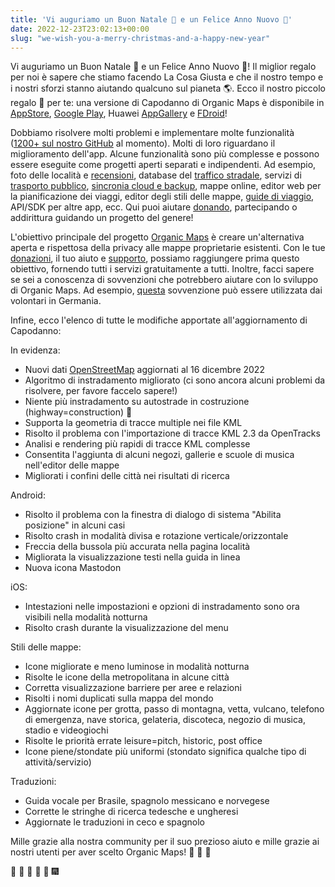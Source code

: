 ```yaml
---
title: 'Vi auguriamo un Buon Natale 🎅 e un Felice Anno Nuovo 🎄'
date: 2022-12-23T23:02:13+00:00
slug: "we-wish-you-a-merry-christmas-and-a-happy-new-year"
---
```


Vi auguriamo un Buon Natale 🎅 e un Felice Anno Nuovo 🎄! Il miglior regalo per noi è sapere che stiamo facendo La Cosa Giusta e che il nostro tempo e i nostri sforzi stanno aiutando qualcuno sul pianeta 🌎. Ecco il nostro piccolo regalo 🎁 per te: una versione di Capodanno di Organic Maps è disponibile in [AppStore](https://apps.apple.com/app/organic-maps/id1567437057), [Google Play](https://play.google.com/store/apps/details?id=app.organicmaps), Huawei [AppGallery](https://appgallery.huawei.com/#/app/C104325611?local=en) e [FDroid]( https://f-droid.org/en/packages/app.organicmaps/)!

Dobbiamo risolvere molti problemi e implementare molte funzionalità ([1200+ sul nostro GitHub](https://github.com/organicmaps/organicmaps/issues) al momento). Molti di loro riguardano il miglioramento dell'app. Alcune funzionalità sono più complesse e possono essere eseguite come progetti aperti separati e indipendenti. Ad esempio, foto delle località e [recensioni](https://github.com/organicmaps/organicmaps/issues/2758), database del [traffico stradale](https://github.com/organicmaps/organicmaps/issues/1160), servizi di [trasporto pubblico](https://github.com/organicmaps/organicmaps/issues/837), [sincronia cloud e backup](https://github.com/organicmaps/organicmaps/issues/2082), mappe online, editor web per la pianificazione dei viaggi, editor degli stili delle mappe, [guide di viaggio](https://github.com/organicmaps/organicmaps/issues/3648), API/SDK per altre app, ecc. Qui puoi aiutare [donando]( https://organicmaps.app/donate/), partecipando o addirittura guidando un progetto del genere!

L'obiettivo principale del progetto [Organic Maps](https://organicmaps.app/) è creare un'alternativa aperta e rispettosa della privacy alle mappe proprietarie esistenti. Con le tue [donazioni](https://organicmaps.app/donate/), il tuo aiuto e [supporto](https://organicmaps.app/support-us/), possiamo raggiungere prima questo obiettivo, fornendo tutti i servizi gratuitamente a tutti. Inoltre, facci sapere se sei a conoscenza di sovvenzioni che potrebbero aiutare con lo sviluppo di Organic Maps. Ad esempio, [questa](https://prototypefund.de/) sovvenzione può essere utilizzata dai volontari in Germania.

Infine, ecco l'elenco di tutte le modifiche apportate all'aggiornamento di Capodanno:

In evidenza:
* Nuovi dati [OpenStreetMap](https://openstreetmap.org/) aggiornati al 16 dicembre 2022
* Algoritmo di instradamento migliorato (ci sono ancora alcuni problemi da risolvere, per favore faccelo sapere!)
* Niente più instradamento su autostrade in costruzione (highway=construction) 🙂
* Supporta la geometria di tracce multiple nei file KML
* Risolto il problema con l'importazione di tracce KML 2.3 da OpenTracks
* Analisi e rendering più rapidi di tracce KML complesse
* Consentita l'aggiunta di alcuni negozi, gallerie e scuole di musica nell'editor delle mappe
* Migliorati i confini delle città nei risultati di ricerca

Android:
* Risolto il problema con la finestra di dialogo di sistema "Abilita posizione" in alcuni casi
* Risolto crash in modalità divisa e rotazione verticale/orizzontale
* Freccia della bussola più accurata nella pagina località
* Migliorata la visualizzazione testi nella guida in linea
* Nuova icona Mastodon

iOS:
* Intestazioni nelle impostazioni e opzioni di instradamento sono ora visibili nella modalità notturna
* Risolto crash durante la visualizzazione del menu

Stili delle mappe:
* Icone migliorate e meno luminose in modalità notturna
* Risolte le icone della metropolitana in alcune città
* Corretta visualizzazione barriere per aree e relazioni
* Risolti i nomi duplicati sulla mappa del mondo
* Aggiornate icone per grotta, passo di montagna, vetta, vulcano, telefono di emergenza, nave storica, gelateria, discoteca, negozio di musica, stadio e videogiochi
* Risolte le priorità errate leisure=pitch, historic, post office
* Icone piene/stondate più uniformi (stondato significa qualche tipo di attività/servizio)

Traduzioni:
* Guida vocale per Brasile, spagnolo messicano e norvegese
* Corrette le stringhe di ricerca tedesche e ungheresi
* Aggiornate le traduzioni in ceco e spagnolo

Mille grazie alla nostra community per il suo prezioso aiuto e mille grazie ai nostri utenti per aver scelto Organic Maps! 🙏 🙏 🙏

🎇 🎈 🎉 🎊 🎄 🎆